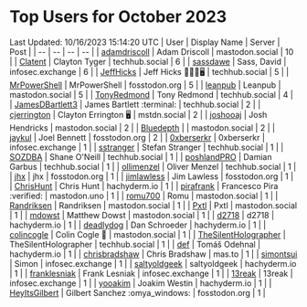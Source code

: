 # Top Users for October 2023
Last Updated: 10/16/2023 15:14:20 UTC
| User | Display Name | Server | Post |
| -- | -- | -- | -- |
| [adamdriscoll](https://mastodon.social/@adamdriscoll) | Adam Driscoll | mastodon.social | 10 |
| [Clatent](https://techhub.social/@Clatent) | Clayton Tyger | techhub.social | 6 |
| [sassdawe](https://infosec.exchange/@sassdawe) | Sass, David | infosec.exchange | 6 |
| [JeffHicks](https://techhub.social/@JeffHicks) | Jeff Hicks 🐶🎼🍷🖥️ | techhub.social | 5 |
| [MrPowerShell](https://fosstodon.org/@MrPowerShell) | MrPowerShell | fosstodon.org | 5 |
| [leanpub](https://mastodon.social/@leanpub) | Leanpub | mastodon.social | 5 |
| [TonyRedmond](https://techhub.social/@TonyRedmond) | Tony Redmond | techhub.social | 4 |
| [JamesDBartlett3](https://techhub.social/@JamesDBartlett3) | James Bartlett :terminal: | techhub.social | 2 |
| [cjerrington](https://mstdn.social/@cjerrington) | Clayton Errington 🖥️ | mstdn.social | 2 |
| [joshooaj](https://mastodon.social/@joshooaj) | Josh Hendricks | mastodon.social | 2 |
| [Bluedepth](https://mastodon.social/@Bluedepth) |  | mastodon.social | 2 |
| [jaykul](https://fosstodon.org/@jaykul) | Joel Bennett | fosstodon.org | 2 |
| [0xberserkr](https://infosec.exchange/@0xberserkr) | 0xberserkr | infosec.exchange | 1 |
| [sstranger](https://techhub.social/@sstranger) | Stefan Stranger | techhub.social | 1 |
| [SOZDBA](https://techhub.social/@SOZDBA) | Shane O'Neill | techhub.social | 1 |
| [poshlandPRO](https://techhub.social/@poshlandPRO) | Damian Garbus | techhub.social | 1 |
| [ollimenzel](https://techhub.social/@ollimenzel) | Oliver Menzel | techhub.social | 1 |
| [jhx](https://fosstodon.org/@jhx) | jhx | fosstodon.org | 1 |
| [jimlawless](https://fosstodon.org/@jimlawless) | Jim Lawless | fosstodon.org | 1 |
| [ChrisHunt](https://hachyderm.io/@ChrisHunt) | Chris Hunt | hachyderm.io | 1 |
| [pirafrank](https://mastodon.uno/@pirafrank) | Francesco Pira :verified: | mastodon.uno | 1 |
| [romu700](https://mastodon.social/@romu700) | Romu | mastodon.social | 1 |
| [Randriksen](https://mastodon.social/@Randriksen) | Randriksen | mastodon.social | 1 |
| [Pxtl](https://mastodon.social/@Pxtl) | Pxtl | mastodon.social | 1 |
| [mdowst](https://mastodon.social/@mdowst) | Matthew Dowst | mastodon.social | 1 |
| [d2718](https://hachyderm.io/@d2718) | d2718 | hachyderm.io | 1 |
| [deadlydog](https://hachyderm.io/@deadlydog) | Dan Schroeder | hachyderm.io | 1 |
| [colincogle](https://mastodon.social/@colincogle) | Colin Cogle 🔵 | mastodon.social | 1 |
| [TheSilentHolographer](https://techhub.social/@TheSilentHolographer) | TheSilentHolographer | techhub.social | 1 |
| [def](https://hachyderm.io/@def) | Tomáš Odehnal | hachyderm.io | 1 |
| [chrisbradshaw](https://mas.to/@chrisbradshaw) | Chris Bradshaw | mas.to | 1 |
| [simontsui](https://infosec.exchange/@simontsui) | Simon | infosec.exchange | 1 |
| [saltyoldgeek](https://hachyderm.io/@saltyoldgeek) | saltyoldgeek | hachyderm.io | 1 |
| [franklesniak](https://infosec.exchange/@franklesniak) | Frank Lesniak | infosec.exchange | 1 |
| [13reak](https://infosec.exchange/@13reak) | 13reak | infosec.exchange | 1 |
| [yooakim](https://hachyderm.io/@yooakim) | Joakim Westin | hachyderm.io | 1 |
| [HeyItsGilbert](https://fosstodon.org/@HeyItsGilbert) | Gilbert Sanchez :omya_windows: | fosstodon.org | 1 |
